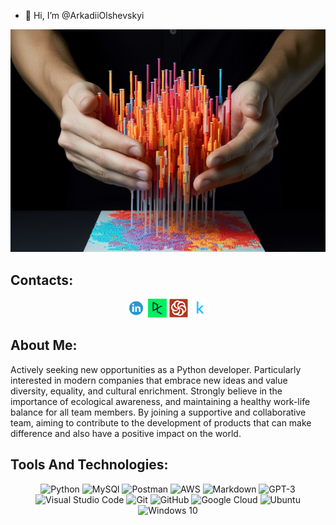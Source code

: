 - 👋 Hi, I’m @ArkadiiOlshevskyi

<p align='center'>
  <a href="https://github.com/ArkadiiOlshevskyi/ArkadiiOlshevskyi/blob/main/icons/elowr_datascientinsts_loading_array_of_databricks_by_hands_25732c1f-b408-4ab8-bb64-674b167210d31%201.png?raw=true">
    <img src="https://github.com/ArkadiiOlshevskyi/ArkadiiOlshevskyi/blob/main/icons/elowr_datascientinsts_loading_array_of_databricks_by_hands_25732c1f-b408-4ab8-bb64-674b167210d31%201.png?raw=true" width="1200" alt="hover text">
  </a>
</p>


<h2>Contacts:</h2>
<p align='center'>
<a href="https://www.linkedin.com/in/arkadii-python-developer/"><img height="30" src="https://github.com/ArkadiiOlshevskyi/ArkadiiOlshevskyi/blob/main/icons/linkedIn_logo.png"></a>
<a href="https://www.datacamp.com/portfolio/elowrebel2"><img height="30" src="https://github.com/ArkadiiOlshevskyi/ArkadiiOlshevskyi/blob/main/icons/datacamp_logo.jpg"></a>
<a href="https://www.codewars.com/users/ArkadiiOlshevskyi"><img height="30" src="https://github.com/ArkadiiOlshevskyi/ArkadiiOlshevskyi/blob/main/icons/codewars_logo.png"></a>
<a href="https://www.kaggle.com/arkadiiolshevskyi"><img height="30" src="https://github.com/ArkadiiOlshevskyi/ArkadiiOlshevskyi/blob/main/icons/kaggle_icon.png"></a>
 
 
</p>

<h2>About Me:</h2>
<p>Actively seeking new opportunities as a Python developer. Particularly interested in modern companies that embrace new ideas and value diversity, equality, and cultural enrichment. 
 Strongly believe in the importance of ecological awareness, and maintaining a healthy work-life balance for all team members. 
 By joining a supportive and collaborative team, aiming to contribute to the development of products that can make difference and also have a positive impact on the world.</p>

<h2>Tools And Technologies:</h2>
<p align="center">
<img alt="Python" src="https://img.shields.io/badge/python-%2314354C.svg?&style=for-the-badge&logo=python&logoColor=white"/> 
<img alt="MySQl" src="https://img.shields.io/badge/mysql-%2300f.svg?style=for-the-badge&logo=mysql&logoColor=white"/>
<img alt="Postman" src="https://img.shields.io/badge/Postman-FF6C37?style=for-the-badge&logo=postman&logoColor=white"/>
<img alt="AWS" src="https://img.shields.io/badge/AWS-%23FF9900.svg?style=for-the-badge&logo=amazon-aws&logoColor=white"/>
<img alt="Markdown" src="https://img.shields.io/badge/markdown-%23000000.svg?&style=for-the-badge&logo=markdown&logoColor=white"/>
 
<!-- <img alt="Express.js" src="https://img.shields.io/badge/express.js-%23404d59.svg?&style=for-the-badge"/>  -->

<img alt="GPT-3" src="https://img.shields.io/badge/GPT-3-%23F24E1E.svg?&style=for-the-badge&logo=GPT-3&logoColor=white"/> 
<img alt="Visual Studio Code" src="https://img.shields.io/badge/VisualStudioCode-0078d7.svg?&style=for-the-badge&logo=visual-studio-code&logoColor=white"/>
<img alt="Git" src="https://img.shields.io/badge/git-%23F05033.svg?&style=for-the-badge&logo=git&logoColor=white"/> 
<img alt="GitHub" src="https://img.shields.io/badge/github-%23121011.svg?&style=for-the-badge&logo=github&logoColor=white"/>
<img alt="Google Cloud" src="https://img.shields.io/badge/GoogleCloud-%234285F4.svg?&style=for-the-badge&logo=google-cloud&logoColor=white"/>
<!-- <img alt="MongoDB" src ="https://img.shields.io/badge/MongoDB-%234ea94b.svg?&style=for-the-badge&logo=mongodb&logoColor=white"/>  -->
<img alt="Ubuntu" src="https://img.shields.io/badge/Ubuntu-E95420?style=for-the-badge&logo=ubuntu&logoColor=white" />
<img alt="Windows 10" src="https://img.shields.io/badge/Windows-0078D6?style=for-the-badge&logo=windows&logoColor=white" />
 </p>
 <br>
 

